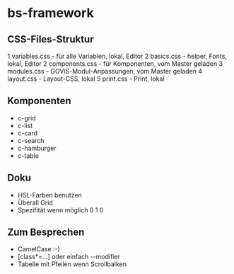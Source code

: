 # bs-framework
## CSS-Files-Struktur
1 variables.css - für alle Variablen, lokal, Editor
2 basics.css - helper, Fonts, lokal, Editor
2 components.css - für Komponenten, vom Master geladen
3 modules.css - GOViS-Modul-Anpassungen, vom Master geladen
4 layout.css - Layout-CSS, lokal
5 print.css - Print, lokal

## Komponenten
* c-grid
* c-list
* c-card
* c-search
* c-hamburger
* c-table

## Doku
* HSL-Farben benutzen
* Überall Grid 
* Spezifität wenn möglich 0 1 0

## Zum Besprechen
* CamelCase :-) 
* [class*=…] oder einfach --modifier
* Tabelle mit Pfeilen wenn Scrollbalken
